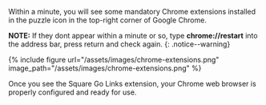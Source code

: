 Within a minute, you will see some mandatory Chrome extensions installed in the puzzle icon in the top-right corner of Google Chrome. 

__NOTE:__ If they dont appear within a minute or so, type __chrome://restart__ into the address bar, press return and check again.
{: .notice--warning}

{% include figure url="/assets/images/chrome-extensions.png" image_path="/assets/images/chrome-extensions.png" %}

Once you see the Square Go Links extension, your Chrome web browser is properly configured and ready for use.